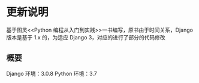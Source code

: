 # 更新说明
基于图灵<<Python 编程从入门到实践>>一书编写，原书由于时间关系，Django 版本是基于 1.x 的，为适应 Django 3，对应的进行了部分的代码修改

## 概要
Django 环境：3.0.8
Python 环境：3.7